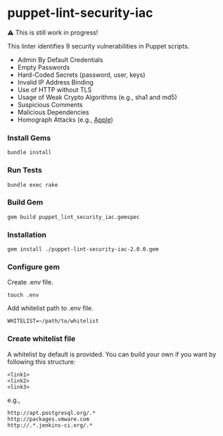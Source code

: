 # puppet-lint-security-iac

⚠️  This is still work in progress!

This linter identifies 9 security vulnerabilities in Puppet scripts. 

- Admin By Default Credentials
- Empty Passwords
- Hard-Coded Secrets (password, user, keys)
- Invalid IP Address Binding
- Use of HTTP without TLS
- Usage of Weak Crypto Algorithms (e.g., sha1 and md5)
- Suspicious Comments
- Malicious Dependencies
- Homograph Attacks (e.g., [Apple](https://www.xudongz.com/blog/2017/idn-phishing/))

### Install Gems

```
bundle install
```

### Run Tests

```
bundle exec rake
```

### Build Gem

```
gem build puppet_lint_security_iac.gemspec
```

### Installation 

```
gem install ./puppet-lint-security-iac-2.0.0.gem
```

### Configure gem

Create .env file.

```
touch .env
```

Add whitelist path to .env file.

```
WHITELIST=~/path/to/whitelist
```

### Create whitelist file

A whitelist by default is provided. You can build your own if you want by following this structure:

```
<link1>
<link2>
<link3>
```
e.g.,

```
http://apt.postgresql.org/.*
http://packages.vmware.com
http://.*.jenkins-ci.org/.*
```
